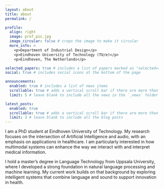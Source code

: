 ```yaml
---
layout: about
title: about
permalink: /

profile:
  align: right
  image: prof_pic.jpg
  image_circular: false # crops the image to make it circular
  more_info: >
    <p>Department of Industrial Design</p>
    <p>Eindhoven University of Technology (TU/e)</p>
    <p>Eindhoven, The Netherlands</p>

selected_papers: true # includes a list of papers marked as "selected={true}"
social: true # includes social icons at the bottom of the page

announcements:
  enabled: true # includes a list of news items
  scrollable: true # adds a vertical scroll bar if there are more than 3 news items
  limit: 5 # leave blank to include all the news in the `_news` folder

latest_posts:
  enabled: true
  scrollable: true # adds a vertical scroll bar if there are more than 3 new posts items
  limit: 3 # leave blank to include all the blog posts
---
```


I am a PhD student at Eindhoven University of Technology. My research focuses on the intersection of Artificial Intelligence and audio, with an emphasis on applications in healthcare. I am particularly interested in how multimodal systems can enhance the way we interact with and interpret medical information.

I hold a master’s degree in Language Technology from Uppsala University, where I developed a strong foundation in natural language processing and machine learning. My current work builds on that background by exploring intelligent systems that combine language and sound to support innovation in health.

